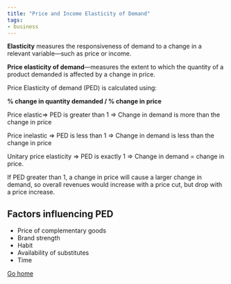 ```yaml
---
title: "Price and Income Elasticity of Demand"
tags:
- business
---
```


**Elasticity** measures the responsiveness of demand to a change in a relevant variable—such as price or income.

**Price elasticity of demand**—measures the extent to which the quantity of a product demanded is affected by a change in price.

Price Elasticity of demand (PED) is calculated using:

**% change in quantity demanded / % change in price**


Price elastic=> PED is greater than 1 => Change in demand is more than the change in price

Price inelastic => PED is less than 1 => Change in demand is less than the change in price

Unitary price elasticity => PED is exactly 1 => Change in demand = change in price.

If PED greater than 1, a change in price will cause a larger change in demand, so overall revenues would increase with a price cut, but drop with a price increase.

## Factors influencing PED

- Price of complementary goods
- Brand strength
- Habit
- Availability of substitutes
- Time


[Go home](/)